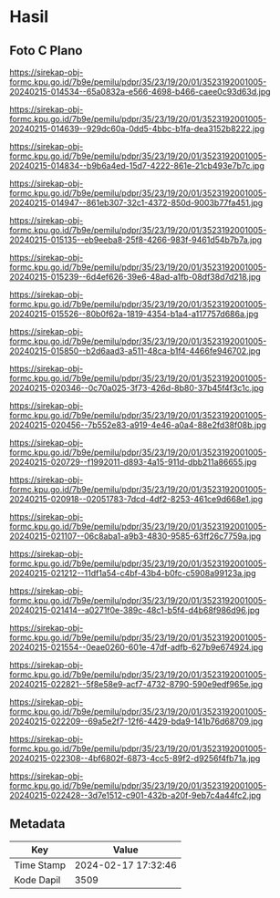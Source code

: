 # Hasil

## Foto C Plano

https://sirekap-obj-formc.kpu.go.id/7b9e/pemilu/pdpr/35/23/19/20/01/3523192001005-20240215-014534--65a0832a-e566-4698-b466-caee0c93d63d.jpg

https://sirekap-obj-formc.kpu.go.id/7b9e/pemilu/pdpr/35/23/19/20/01/3523192001005-20240215-014639--929dc60a-0dd5-4bbc-b1fa-dea3152b8222.jpg

https://sirekap-obj-formc.kpu.go.id/7b9e/pemilu/pdpr/35/23/19/20/01/3523192001005-20240215-014834--b9b6a4ed-15d7-4222-861e-21cb493e7b7c.jpg

https://sirekap-obj-formc.kpu.go.id/7b9e/pemilu/pdpr/35/23/19/20/01/3523192001005-20240215-014947--861eb307-32c1-4372-850d-9003b77fa451.jpg

https://sirekap-obj-formc.kpu.go.id/7b9e/pemilu/pdpr/35/23/19/20/01/3523192001005-20240215-015135--eb9eeba8-25f8-4266-983f-9461d54b7b7a.jpg

https://sirekap-obj-formc.kpu.go.id/7b9e/pemilu/pdpr/35/23/19/20/01/3523192001005-20240215-015239--6d4ef626-39e6-48ad-a1fb-08df38d7d218.jpg

https://sirekap-obj-formc.kpu.go.id/7b9e/pemilu/pdpr/35/23/19/20/01/3523192001005-20240215-015526--80b0f62a-1819-4354-b1a4-a117757d686a.jpg

https://sirekap-obj-formc.kpu.go.id/7b9e/pemilu/pdpr/35/23/19/20/01/3523192001005-20240215-015850--b2d6aad3-a511-48ca-b1f4-4466fe946702.jpg

https://sirekap-obj-formc.kpu.go.id/7b9e/pemilu/pdpr/35/23/19/20/01/3523192001005-20240215-020346--0c70a025-3f73-426d-8b80-37b45f4f3c1c.jpg

https://sirekap-obj-formc.kpu.go.id/7b9e/pemilu/pdpr/35/23/19/20/01/3523192001005-20240215-020456--7b552e83-a919-4e46-a0a4-88e2fd38f08b.jpg

https://sirekap-obj-formc.kpu.go.id/7b9e/pemilu/pdpr/35/23/19/20/01/3523192001005-20240215-020729--f1992011-d893-4a15-911d-dbb211a86655.jpg

https://sirekap-obj-formc.kpu.go.id/7b9e/pemilu/pdpr/35/23/19/20/01/3523192001005-20240215-020918--02051783-7dcd-4df2-8253-461ce9d668e1.jpg

https://sirekap-obj-formc.kpu.go.id/7b9e/pemilu/pdpr/35/23/19/20/01/3523192001005-20240215-021107--06c8aba1-a9b3-4830-9585-63ff26c7759a.jpg

https://sirekap-obj-formc.kpu.go.id/7b9e/pemilu/pdpr/35/23/19/20/01/3523192001005-20240215-021212--11df1a54-c4bf-43b4-b0fc-c5908a99123a.jpg

https://sirekap-obj-formc.kpu.go.id/7b9e/pemilu/pdpr/35/23/19/20/01/3523192001005-20240215-021414--a0271f0e-389c-48c1-b5f4-d4b68f986d96.jpg

https://sirekap-obj-formc.kpu.go.id/7b9e/pemilu/pdpr/35/23/19/20/01/3523192001005-20240215-021554--0eae0260-601e-47df-adfb-627b9e674924.jpg

https://sirekap-obj-formc.kpu.go.id/7b9e/pemilu/pdpr/35/23/19/20/01/3523192001005-20240215-022821--5f8e58e9-acf7-4732-8790-590e9edf965e.jpg

https://sirekap-obj-formc.kpu.go.id/7b9e/pemilu/pdpr/35/23/19/20/01/3523192001005-20240215-022209--69a5e2f7-12f6-4429-bda9-141b76d68709.jpg

https://sirekap-obj-formc.kpu.go.id/7b9e/pemilu/pdpr/35/23/19/20/01/3523192001005-20240215-022308--4bf6802f-6873-4cc5-89f2-d9256f4fb71a.jpg

https://sirekap-obj-formc.kpu.go.id/7b9e/pemilu/pdpr/35/23/19/20/01/3523192001005-20240215-022428--3d7e1512-c901-432b-a20f-9eb7c4a44fc2.jpg


## Metadata

| Key        | Value               |
| ---------- | ------------------- |
| Time Stamp | 2024-02-17 17:32:46 |
| Kode Dapil | 3509                |



